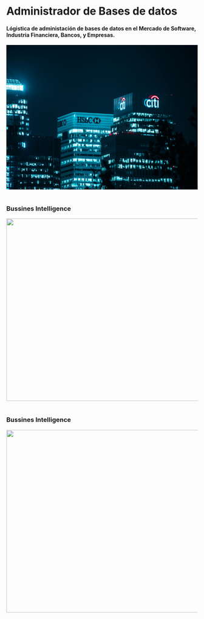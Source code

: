 # Administrador de Bases de datos

#### Lógistica de administación de bases de datos en el Mercado de Software, Industria Financiera, Bancos, y Empresas.

<img align="center" src="https://github.com/CesarM4rtinez/CesarM4rtinez/blob/main/miquel-parera-41J9-JTIP-c-unsplash.jpg?raw=true" width="2920" height="380" />

#
### Bussines Intelligence
<img align="center" src="https://github.com/CesarM4rtinez/CesarM4rtinez-Portafolio-Administrador-de-SQL-Server/blob/main/bi.png?raw=true" width="1920" height="480" />

#
### Bussines Intelligence
<img align="center" src="https://github.com/CesarM4rtinez/CesarM4rtinez-Portafolio-Administrador-de-SQL-Server/blob/main/Distribuci%C3%B3n%20de%20un%20Availability%20Groups.jpg?raw=true" width="1920" height="480" />
